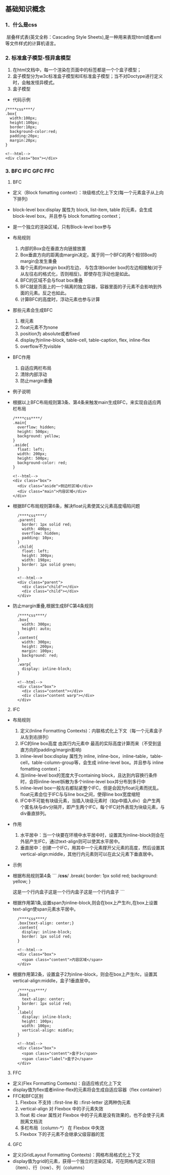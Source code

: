 ## 基础知识概念

### 1．什么是css
 &nbsp;层叠样式表(英文全称：Cascading Style Sheets),是一种用来表现html或者xml等文件样式的计算机语言。
### 2. 标准盒子模型-怪异盒模型
  1. 在html文档中，每一个渲染在页面中的标签都是一个个盒子模型；
  2. 盒子模型分为w3c标准盒子模型和IE标准盒子模型；当不对Doctype进行定义时，会触发怪异模式。
  3. 盒子模型
  - 代码示例
  ```
  /****css****/
  .box{
    width:100px;
    height:100px;
    border:10px;
    background-color:red;
    padding:20px;
    margin:20px;
  }

  <!--html-->
  <div class="box"></div>
  ```
  <!-- ![css盒子模型](https://github.com/4sean/4sean.github.io/tree/master/pages/images/css盒子模型.png "css盒子模型") -->
### 3. BFC IFC GFC FFC
1. BFC
  - 定义（Block fomatting context）：块级格式化上下文(每一个元素盒子从上向下排列)
  - block-level box:display 属性为 block, list-item, table 的元素，会生成 block-level box。并且参与 block fomatting context；
  - 是一个独立的渲染区域，只有Block-level box参与
  - 布局规则
    1. 内部的Box会在垂直方向链接放置
    2. Box垂直方向的距离由margin决定。属于同一个BFC的两个相邻Box的margin会发生重叠
    3. 每个元素的margin box的左边， 与包含块border box的左边相接触(对于从左往右的格式化，否则相反)。即使存在浮动也是如此。
    4. BFC的区域不会与float box重叠
    5. BFC就是页面上的一个隔离的独立容器，容器里面的子元素不会影响到外面的元素。反之也如此。
    6. 计算BFC的高度时，浮动元素也参与计算
  - 那些元素会生成BFC
    1. 根元素
    2. float元素不为none
    3. position为 absolute或者fixed
    4. display为inline-block, table-cell, table-caption, flex, inline-flex
    5. overflow不为visible
  - BFC作用
    1. 自适应两栏布局
    2. 清除内部浮动
    3. 防止margin重叠

  - 例子说明
  - 根据以上BFC布局规则第3条、第4条来触发main生成BFC，来实现自适应两栏布局
      ```
      /****css****/
      .main{
        overflow: hidden;
        height: 500px;
        background: yellow;
      }
      .aside{
        float: left;
        width: 200px;
        height: 500px;
        background-color: red;
      }
      
      <!--html-->
      <div class="box">
        <div class="aside">侧边栏区域</div>
        <div class="main">内容区域</div>
      </div>
      ```
  - 根据BFC布局规则第6条，解决float元素使其父元素高度塌陷问题
    ```
      /****css****/
      .parent{
        border: 1px solid red;
        width: 400px;
        overflow: hidden;
        padding: 10px;
      }
      .child{
        float: left;
        height: 300px;
        width: 198px;
        border: 1px solid green;
      }
      
      <!--html-->
      <div class="parent">
        <div class="child"></div>
        <div class="child"></div>
      </div>
    ```
  - 防止margin重叠,根据生成BFC第4条规则
    ```
      /****css****/
      .box{
        width: 300px;
        height: auto;
      }
      .content{
        width: 300px;
        height: 200px;
        margin: 100px;
        background: red;
      }
      .warp{
        display: inline-block;
      }

      <!--html-->
      <div class="box">
        <div class="content"></div>
        <div class="content warp"></div>
      </div>
    ```
2. IFC
  - 布局规则
    1. 定义(Inline Formatting Contexts)：内联格式化上下文（每一个元素盒子从左到右排列）
    2. IFC的line box高度 由其行内元素中 最高的实际高度计算而来（不受到竖直方向的padding/margin影响)
    3. inline-level box:display 属性为 inline, inline-box，inline-table，table-cell，table-column-group等，会生成 inline-level box。并且参与 inline fomatting context；
    4. 当inline-level box的宽度大于containing block，且达到内容换行条件时，会将inline-level拆散为多个inline-level box并分布到多行中
    5. inline-level box一般左右都贴紧整个IFC，但是会因为float元素而扰乱。float元素会位于IFC与与line box之间，使得line box宽度缩短
    6. IFC中不可能有块级元素，当插入块级元素时（如p中插入div）会产生两个匿名块与div分隔开，即产生两个IFC，每个IFC对外表现为块级元素，与div垂直排列。
  - 作用
    1. 水平居中：当一个块要在环境中水平居中时，设置其为inline-block则会在外层产生IFC，通过text-align则可以使其水平居中。
    2. 垂直居中：创建一个IFC，用其中一个元素撑开父元素的高度，然后设置其vertical-align:middle，其他行内元素则可以在此父元素下垂直居中。

  - 示例
   - 根据布局规则第4条
    ```
      /****css****/
      .break{
        border: 1px solid red;
        background: yellow;
      }
      
      <!--html-->
      <span class="break">这是一个行内盒子这是一个行内盒子这是一个行内盒子</span>
    ```
    <!-- ![css-IFC](https://github.com/4sean/4sean.github.io/tree/master/pages/images/css-IFC.jpg "css-IFC") -->
  - 根据作用第1条,设置span为inline-block,则会在box上产生ifc,在box上设置text-align使span元素水平居中。
    ```
      /****css****/
      .box{text-align: center;}
      .content{
        display: inline-block;
        border: 1px solid red;
      }
      
      <!--html-->
      <div class="box">
        <span class="content">内容区域</span>
      </div>
    ```
  - 根据作用第2条，设置盒子2为inline-block，则会在box上产生ifc，设置其vertical-align:middle，盒子1垂直居中。
    ```
      /****css****/
      .box{
        text-align: center;
        border: 1px solid red;
      }
      .label{
        display: inline-block;
        height: 100px;
        width: 100px;
        vertical-align: middle;
      }
      
      <!--html-->
      <div class="box">
        <span class="content">盒子1</span>
        <span class="label">盒子2</span>
      </div>
    ```
3. FFC
  - 定义(Flex Formatting Contexts)：自适应格式化上下文
  - display值为flex或者inline-flex的元素将会生成自适应容器（flex container）
  - FFC和BFC区别
    1. Flexbox 不支持 ::first-line 和 ::first-letter 这两种伪元素
    2. vertical-align 对 Flexbox 中的子元素失效
    3. float 和 clear 属性对 Flexbox 中的子元素是没有效果的，也不会使子元素脱离文档流
    4. 多栏布局（column-*） 在 Flexbox 中失效
    5. Flexbox 下的子元素不会继承父级容器的宽
4. GFC
  - 定义(GridLayout Formatting Contexts)：网格布局格式化上下文
  - display值为grid的元素，获得一个独立的渲染区域，可在网格内定义项目（item）、行（row）、列（columns）



